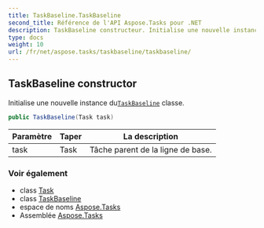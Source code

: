 ```yaml
---
title: TaskBaseline.TaskBaseline
second_title: Référence de l'API Aspose.Tasks pour .NET
description: TaskBaseline constructeur. Initialise une nouvelle instance duTaskBaseline classe.
type: docs
weight: 10
url: /fr/net/aspose.tasks/taskbaseline/taskbaseline/
---
```

## TaskBaseline constructor

Initialise une nouvelle instance du[`TaskBaseline`](../) classe.

```csharp
public TaskBaseline(Task task)
```

| Paramètre | Taper | La description |
| --- | --- | --- |
| task | Task | Tâche parent de la ligne de base. |

### Voir également

* class [Task](../../task/)
* class [TaskBaseline](../)
* espace de noms [Aspose.Tasks](../../taskbaseline/)
* Assemblée [Aspose.Tasks](../../../)


